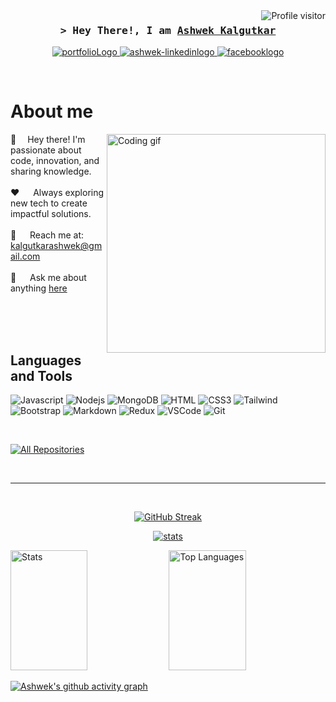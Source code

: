 <a href="https://komarev.com/ghpvc/?username=ashwekkalgutkar">
  <img align="right" src="https://komarev.com/ghpvc/?username=ashwekkalgutkar&label=Visitors&color=0e75b6&style=flat" alt="Profile visitor" />
</a>

<!-- [![wakatime](https://wakatime.com/badge/user/eebb3dd8-d9b2-40de-9b88-6fd6cac99dbc.svg)](https://wakatime.com/@waka_57468061-7dcc-40e2-9703-f3d2f5337e4d) -->

<!-- Intro  -->
<h3 align="center">
        <samp>&gt; Hey There!, I am
                <b><a target="_blank" href="">Ashwek Kalgutkar</a></b>
        </samp>
</h3>

<!-- <p align="center">
  <samp>
    <a href="">「 Google Me 」</a>
    <br>
    「 I am a full stack web application developer from <b>Location</b> 」
    <br>
    <br>
  </samp>
</p> -->

<p align="center">
 <a href="portfolio link " target="blank">
  <img src="https://img.shields.io/badge/Portfolio-%23000000.svg?style=for-the-badge&logo=firefox&logoColor=#FF7139" alt="portfolioLogo" />
 </a>
 <a href="www.linkedin.com/in/ashwek-kalgutkar" target="_blank">
  <img src="https://img.shields.io/badge/LinkedIn-0077B5?style=for-the-badge&logo=linkedin&logoColor=white" alt="ashwek-linkedinlogo"/>
 </a>
 <!-- <a href="" target="_blank">
  <img src="https://img.shields.io/badge/Twitter-1DA1F2?style=for-the-badge&logo=twitter&logoColor=white" />
 </a> -->
 <!-- <a href="" target="_blank">
  <img src="https://img.shields.io/badge/Instagram-fe4164?style=for-the-badge&logo=instagram&logoColor=white" alt="" />
 </a>  -->
 <a href="https://www.facebook.com/ashwek.kalgutkar" target="_blank">
  <img src="https://img.shields.io/badge/Facebook-20BEFF?&style=for-the-badge&logo=facebook&logoColor=white" alt="facebooklogo"  />
  </a> 
</p>
<br />

<!-- About Section -->

# About me

<p>
 <img align="right" width="350" src="https://cdn.dribbble.com/users/730703/screenshots/6581243/avento.gif" alt="Coding gif" />
  
 👋 &emsp;Hey there! I'm passionate about code, innovation, and sharing knowledge.<br/><br/>
 ❤️ &emsp; Always exploring new tech to create impactful solutions.<br/><br/>
 📧 &emsp; Reach me at: kalgutkarashwek@gmail.com<br/><br/>
 💬 &emsp; Ask me about anything [here](https://github.com/ashwekkalgutkar/ashwekkalgutkar/issues)

</p>

<br/>
<br/>
<br/>

## Languages and Tools

![Javascript](https://img.shields.io/badge/Javascript-F0DB4F?style=for-the-badge&labelColor=black&logo=javascript&logoColor=F0DB4F)
![Nodejs](https://img.shields.io/badge/Nodejs-3C873A?style=for-the-badge&labelColor=black&logo=node.js&logoColor=3C873A)
![MongoDB](https://img.shields.io/badge/MongoDB-4EA94B?style=for-the-badge&logo=mongodb&logoColor=white)
![HTML](https://img.shields.io/badge/HTML5-E34F26?style=for-the-badge&logo=html5&logoColor=white)
![CSS3](https://img.shields.io/badge/CSS3-1572B6?style=for-the-badge&logo=css3&logoColor=white)
![Tailwind](https://img.shields.io/badge/Tailwind_CSS-092749?style=for-the-badge&logo=tailwindcss&logoColor=06B6D4&labelColor=000000)
![Bootstrap](https://img.shields.io/badge/Bootstrap-563D7C?style=for-the-badge&logo=bootstrap&logoColor=white)
![Markdown](https://img.shields.io/badge/Markdown-000000?style=for-the-badge&logo=markdown&logoColor=white)
![Redux](https://img.shields.io/badge/Redux-593D88?style=for-the-badge&logo=redux&logoColor=white)
![VSCode](https://img.shields.io/badge/Visual_Studio-0078d7?style=for-the-badge&logo=visual%20studio&logoColor=white)
![Git](https://img.shields.io/badge/Git-F05032?style=for-the-badge&logo=git&logoColor=white)

<!-- ![Express.js](https://img.shields.io/badge/Express.js-000000?style=for-the-badge&logo=express&logoColor=white) -->
<!-- ![React Query](https://img.shields.io/badge/-React_Query-FF4154?style=for-the-badge&logo=react%20query&logoColor=white) -->
<!-- ![Typescript](https://img.shields.io/badge/Typescript-007acc?style=for-the-badge&labelColor=black&logo=typescript&logoColor=007acc) -->
<!-- ![React](https://img.shields.io/badge/-React-61DBFB?style=for-the-badge&labelColor=black&logo=react&logoColor=61DBFB) -->
<!-- ![React Native](https://img.shields.io/badge/React_Native-20232A?style=for-the-badge&logo=react&logoColor=61DAFB) -->
<!-- ![Next.js](https://img.shields.io/badge/next.js-000000?style=for-the-badge&logo=nextdotjs&logoColor=white) -->
<br/>

<!-- ## Top Open Source -

[![Web Projects](https://github-readme-stats.vercel.app/api/pin/?username=&repo=web-projects&border_color=7F3FBF&bg_color=0D1117&title_color=C9D1D9&text_color=8B949E&icon_color=7F3FBF)](https://github.com/username/web-projects)
[![Al Folio](https://github-readme-stats.vercel.app/api/pin/?username=&repo=al-folio&border_color=7F3FBF&bg_color=0D1117&title_color=C9D1D9&text_color=8B949E&icon_color=7F3FBF)](https://github.com/username/al-folio)
[![Al Siam Readme](https://github-readme-stats.vercel.app/api/pin/?username=username&repo=username&border_color=7F3FBF&bg_color=0D1117&title_color=C9D1D9&text_color=8B949E&icon_color=7F3FBF)](https://github.com/username/username)
[![Al Siam Teminal](https://github-readme-stats.vercel.app/api/pin/?username=username&repo=username.github.io&border_color=7F3FBF&bg_color=0D1117&title_color=C9D1D9&text_color=8B949E&icon_color=7F3FBF)](https://github.com/username/username.github.io) -->

<p align="left">
  <a href="https://github.com/ashwekkalgutkar?tab=repositories" target="_blank"><img alt="All Repositories" title="All Repositories" src="https://img.shields.io/badge/-All%20Repos-2962FF?style=for-the-badge&logo=koding&logoColor=white"/></a>
</p>

<br/>
<hr/>
<br/>

<p align="center">
  <a href="https://git.io/streak-stats">
    <img src="https://streak-stats.demolab.com/?user=ashwekkalgutkar&theme=midnight-purple" alt="GitHub Streak" />
  </a>
</p>

<p align="center">
  <a href="https://github.com/ashwekkalgutkar">
    <img src="http://github-profile-summary-cards.vercel.app/api/cards/profile-details?username=ashwekkalgutkar&theme=midnight_purple" alt="stats"/>
  </a>
</p>

<a> 
    <a href="https://github.com/ashwekkalgutkar"><img alt="Stats" src="http://github-profile-summary-cards.vercel.app/api/cards/stats?username=ashwekkalgutkar&theme=midnight_purple" height="192px" width="49.5%"/></a>
  <a href="https://github.com/ashwekkalgutkar"><img alt="Top Languages" src="http://github-profile-summary-cards.vercel.app/api/cards/most-commit-language?username=ashwekkalgutkar&theme=midnight_purple" height="192px" width="49.5%"/></a>
  <br/>
</a>

[![Ashwek's github activity graph](https://github-readme-activity-graph.vercel.app/graph?username=ashwekkalgutkar&theme=high-contrast)](https://github.com/ashwekkalgutkar/github-readme-activity-graph)
